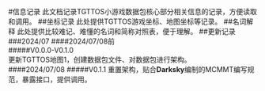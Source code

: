 <!--
 * @Date: 2024-07-08 16:07:23
 * @Author: StarXiro
 * @LastEditTime: 2024-07-08 16:07:23
-->
#信息记录
此文档记录TGTTOS小游戏数据包核心部分相关信息的记录，方便读取和调用。
##坐标记录
此处提供TGTTOS游戏坐标、地图坐标等记录。
##名词解释
此处提供比较难记、难懂的名词和简称对照表，便于理解。
##更新记录
###2024/07
####2024/07/08前  
#####V0.0.0-V0.1.0  
更新TGTTOS地图1，创建数据包文件、对数据包进行架构。  
####2024/07/08
#####V0.1.1
重置架构，贴合**Darksky**编制的MCMMT编写规范，暴露接口，提供调用。